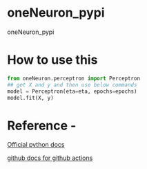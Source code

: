 # oneNeuron_pypi
oneNeuron_pypi

# How to use this

```python
from oneNeuron.perceptron import Perceptron
## get X and y and then use below commands
model = Perceptron(eta=eta, epochs=epochs)
model.fit(X, y)

```

# Reference -
[Official python docs](https://packaging.python.org/tutorials/packaging-projects/)

[github docs for github actions](https://docs.github.com/en/actions/guides/building-and-testing-python#publishing-to-package-registries)